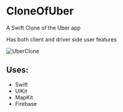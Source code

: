 # CloneOfUber
A Swift Clone of the Uber app

Has both client and driver side user features

![UberClone](https://user-images.githubusercontent.com/12612826/118438359-3ab05280-b6b2-11eb-8270-dfa8d350247e.jpeg)


## Uses:
* Swift
* UIKit
* MapKit
* Firebase
